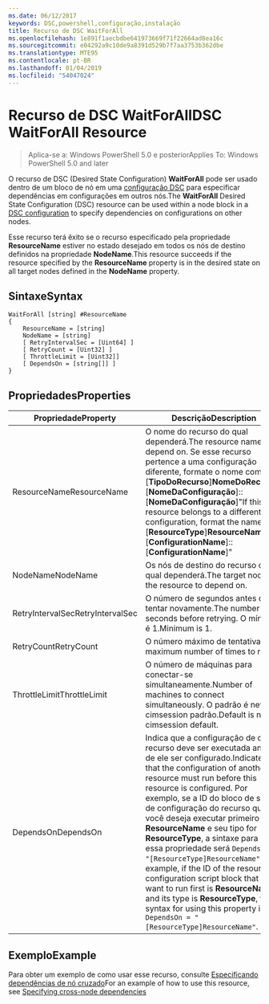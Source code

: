 ```yaml
---
ms.date: 06/12/2017
keywords: DSC,powershell,configuração,instalação
title: Recurso de DSC WaitForAll
ms.openlocfilehash: 1e891f1aecbdbe641973669f71f22664ad8ea16c
ms.sourcegitcommit: e04292a9c10de9a8391d529b7f7aa3753b362dbe
ms.translationtype: MTE95
ms.contentlocale: pt-BR
ms.lasthandoff: 01/04/2019
ms.locfileid: "54047024"
---
```

# <a name="dsc-waitforall-resource"></a><span data-ttu-id="ae9cc-103">Recurso de DSC WaitForAll</span><span class="sxs-lookup"><span data-stu-id="ae9cc-103">DSC WaitForAll Resource</span></span>

> <span data-ttu-id="ae9cc-104">Aplica-se a: Windows PowerShell 5.0 e posterior</span><span class="sxs-lookup"><span data-stu-id="ae9cc-104">Applies To: Windows PowerShell 5.0 and later</span></span>

<span data-ttu-id="ae9cc-105">O recurso de DSC (Desired State Configuration) **WaitForAll** pode ser usado dentro de um bloco de nó em uma [configuração DSC](../../../configurations/configurations.md) para especificar dependências em configurações em outros nós.</span><span class="sxs-lookup"><span data-stu-id="ae9cc-105">The **WaitForAll** Desired State Configuration (DSC) resource can be used within a node block in a [DSC configuration](../../../configurations/configurations.md) to specify dependencies on configurations on other nodes.</span></span>

<span data-ttu-id="ae9cc-106">Esse recurso terá êxito se o recurso especificado pela propriedade **ResourceName** estiver no estado desejado em todos os nós de destino definidos na propriedade **NodeName**.</span><span class="sxs-lookup"><span data-stu-id="ae9cc-106">This resource succeeds if the resource specified by the **ResourceName** property is in the desired state on all target nodes defined in the **NodeName** property.</span></span>

## <a name="syntax"></a><span data-ttu-id="ae9cc-107">Sintaxe</span><span class="sxs-lookup"><span data-stu-id="ae9cc-107">Syntax</span></span>

```
WaitForAll [string] #ResourceName
{
    ResourceName = [string]
    NodeName = [string]
    [ RetryIntervalSec = [Uint64] ]
    [ RetryCount = [Uint32] ]
    [ ThrottleLimit = [Uint32]]
    [ DependsOn = [string[]] ]
}
```

## <a name="properties"></a><span data-ttu-id="ae9cc-108">Propriedades</span><span class="sxs-lookup"><span data-stu-id="ae9cc-108">Properties</span></span>

|  <span data-ttu-id="ae9cc-109">Propriedade</span><span class="sxs-lookup"><span data-stu-id="ae9cc-109">Property</span></span>  |  <span data-ttu-id="ae9cc-110">Descrição</span><span class="sxs-lookup"><span data-stu-id="ae9cc-110">Description</span></span>   |
|---|---|
| <span data-ttu-id="ae9cc-111">ResourceName</span><span class="sxs-lookup"><span data-stu-id="ae9cc-111">ResourceName</span></span>| <span data-ttu-id="ae9cc-112">O nome do recurso do qual dependerá.</span><span class="sxs-lookup"><span data-stu-id="ae9cc-112">The resource name to depend on.</span></span> <span data-ttu-id="ae9cc-113">Se esse recurso pertence a uma configuração diferente, formate o nome como "[__TipoDoRecurso__]__NomeDoRecurso__::[__NomeDaConfiguração__]::[__NomeDaConfiguração__]"</span><span class="sxs-lookup"><span data-stu-id="ae9cc-113">If this resource belongs to a different configuration, format the name as "[__ResourceType__]__ResourceName__::[__ConfigurationName__]::[__ConfigurationName__]"</span></span>|
| <span data-ttu-id="ae9cc-114">NodeName</span><span class="sxs-lookup"><span data-stu-id="ae9cc-114">NodeName</span></span>| <span data-ttu-id="ae9cc-115">Os nós de destino do recurso do qual dependerá.</span><span class="sxs-lookup"><span data-stu-id="ae9cc-115">The target nodes of the resource to depend on.</span></span>|
| <span data-ttu-id="ae9cc-116">RetryIntervalSec</span><span class="sxs-lookup"><span data-stu-id="ae9cc-116">RetryIntervalSec</span></span>| <span data-ttu-id="ae9cc-117">O número de segundos antes de tentar novamente.</span><span class="sxs-lookup"><span data-stu-id="ae9cc-117">The number of seconds before retrying.</span></span> <span data-ttu-id="ae9cc-118">O mínimo é 1.</span><span class="sxs-lookup"><span data-stu-id="ae9cc-118">Minimum is 1.</span></span>|
| <span data-ttu-id="ae9cc-119">RetryCount</span><span class="sxs-lookup"><span data-stu-id="ae9cc-119">RetryCount</span></span>| <span data-ttu-id="ae9cc-120">O número máximo de tentativas.</span><span class="sxs-lookup"><span data-stu-id="ae9cc-120">The maximum number of times to retry.</span></span>|
| <span data-ttu-id="ae9cc-121">ThrottleLimit</span><span class="sxs-lookup"><span data-stu-id="ae9cc-121">ThrottleLimit</span></span>| <span data-ttu-id="ae9cc-122">O número de máquinas para conectar-se simultaneamente.</span><span class="sxs-lookup"><span data-stu-id="ae9cc-122">Number of machines to connect simultaneously.</span></span> <span data-ttu-id="ae9cc-123">O padrão é new-cimsession padrão.</span><span class="sxs-lookup"><span data-stu-id="ae9cc-123">Default is new-cimsession default.</span></span>|
| <span data-ttu-id="ae9cc-124">DependsOn</span><span class="sxs-lookup"><span data-stu-id="ae9cc-124">DependsOn</span></span> | <span data-ttu-id="ae9cc-125">Indica que a configuração de outro recurso deve ser executada antes de ele ser configurado.</span><span class="sxs-lookup"><span data-stu-id="ae9cc-125">Indicates that the configuration of another resource must run before this resource is configured.</span></span> <span data-ttu-id="ae9cc-126">Por exemplo, se a ID do bloco de script de configuração do recurso que você deseja executar primeiro for __ResourceName__ e seu tipo for __ResourceType__, a sintaxe para usar essa propriedade será `DependsOn = "[ResourceType]ResourceName"`.</span><span class="sxs-lookup"><span data-stu-id="ae9cc-126">For example, if the ID of the resource configuration script block that you want to run first is __ResourceName__ and its type is __ResourceType__, the syntax for using this property is `DependsOn = "[ResourceType]ResourceName"`.</span></span>|

## <a name="example"></a><span data-ttu-id="ae9cc-127">Exemplo</span><span class="sxs-lookup"><span data-stu-id="ae9cc-127">Example</span></span>

<span data-ttu-id="ae9cc-128">Para obter um exemplo de como usar esse recurso, consulte [Especificando dependências de nó cruzado](../../../configurations/crossNodeDependencies.md)</span><span class="sxs-lookup"><span data-stu-id="ae9cc-128">For an example of how to use this resource, see [Specifying cross-node dependencies](../../../configurations/crossNodeDependencies.md)</span></span>

